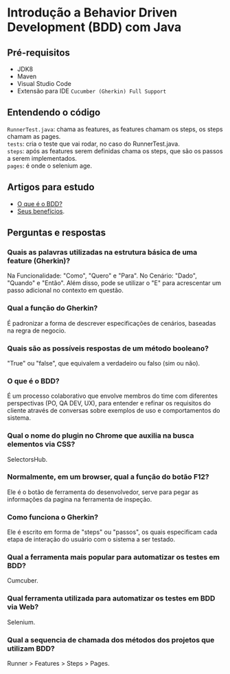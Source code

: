 # Introdução a Behavior Driven Development (BDD) com Java
## Pré-requisitos
- JDK8
- Maven
- Visual Studio Code
- Extensão para IDE `Cucumber (Gherkin) Full Support`

## Entendendo o código
`RunnerTest.java`: chama as features, as features chamam os steps, os steps chamam as pages. <br>
`tests`: cria o teste que vai rodar, no caso do RunnerTest.java. <br>
`steps`: após as features serem definidas chama os steps, que são os passos a serem implementados. <br>
`pages`: é onde o selenium age. <br>

## Artigos para estudo
- [O que é o BDD?](https://zoop.com.br/blog/gestao/o-que-e-bdd-como-implementar/) 
- [Seus benefícios](https://auditeste.com.br/o-que-e-bdd-e-quais-sao-os-seus-beneficios/).

## Perguntas e respostas
### Quais as palavras utilizadas na estrutura básica de uma feature (Gherkin)? 
Na Funcionalidade: "Como", "Quero" e "Para". No Cenário: "Dado", "Quando" e "Então". Além disso, pode se utilizar o "E" para acrescentar um passo adicional no contexto em questão.

### Qual a função do Gherkin?
É padronizar a forma de descrever especificações de cenários, baseadas na regra de negocio.

### Quais são as possíveis respostas de um método booleano?
"True" ou "false", que equivalem a verdadeiro ou falso (sim ou não).

### O que é o BDD?
É um processo colaborativo que envolve membros do time com diferentes perspectivas (PO, QA DEV, UX), para entender e refinar os requisitos do cliente através de conversas sobre exemplos de uso e comportamentos do sistema.

### Qual o nome do plugin no Chrome que auxilia na busca elementos via CSS?
SelectorsHub.

### Normalmente, em um browser, qual a função do botão F12?
Ele é o botão de ferramenta do desenvolvedor, serve para pegar as informações da pagina na ferramenta de inspeção.

### Como funciona o Gherkin?
Ele é escrito em forma de "steps" ou "passos", os quais especificam cada etapa de interação do usuário com o sistema a ser testado.

### Qual a ferramenta mais popular para automatizar os testes em BDD?
Cumcuber.

### Qual ferramenta utilizada para automatizar os testes em BDD via Web?
Selenium.

### Qual a sequencia de chamada dos métodos dos projetos que utilizam BDD?
Runner > Features > Steps > Pages.
